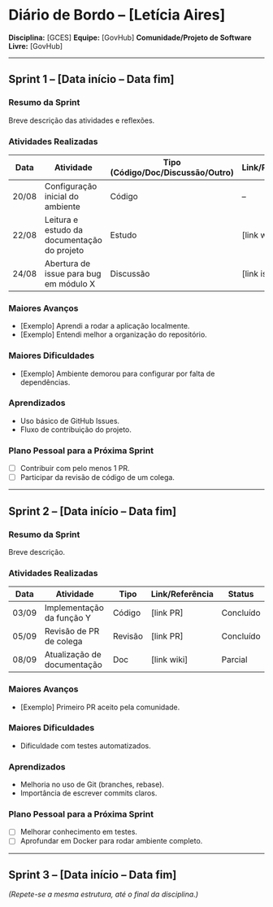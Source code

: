 # Diário de Bordo – \[Letícia Aires]

**Disciplina:** \[GCES]
**Equipe:** \[GovHub]
**Comunidade/Projeto de Software Livre:** \[GovHub]

---

## Sprint 1 – \[Data início – Data fim]

### Resumo da Sprint

Breve descrição das atividades e reflexões.

### Atividades Realizadas

| Data  | Atividade                                   | Tipo (Código/Doc/Discussão/Outro) | Link/Referência | Status    |
| ----- | ------------------------------------------- | --------------------------------- | --------------- | --------- |
| 20/08 | Configuração inicial do ambiente            | Código                            | –               | Concluído |
| 22/08 | Leitura e estudo da documentação do projeto | Estudo                            | \[link wiki]    | Concluído |
| 24/08 | Abertura de issue para bug em módulo X      | Discussão                         | \[link issue]   | Concluído |

### Maiores Avanços

* \[Exemplo] Aprendi a rodar a aplicação localmente.
* \[Exemplo] Entendi melhor a organização do repositório.

### Maiores Dificuldades

* \[Exemplo] Ambiente demorou para configurar por falta de dependências.

### Aprendizados

* Uso básico de GitHub Issues.
* Fluxo de contribuição do projeto.

### Plano Pessoal para a Próxima Sprint

* [ ] Contribuir com pelo menos 1 PR.
* [ ] Participar da revisão de código de um colega.

---

## Sprint 2 – \[Data início – Data fim]

### Resumo da Sprint

Breve descrição.

### Atividades Realizadas

| Data  | Atividade                   | Tipo    | Link/Referência | Status    |
| ----- | --------------------------- | ------- | --------------- | --------- |
| 03/09 | Implementação da função Y   | Código  | \[link PR]      | Concluído |
| 05/09 | Revisão de PR de colega     | Revisão | \[link PR]      | Concluído |
| 08/09 | Atualização de documentação | Doc     | \[link wiki]    | Parcial   |

### Maiores Avanços

* \[Exemplo] Primeiro PR aceito pela comunidade.

### Maiores Dificuldades

* Dificuldade com testes automatizados.

### Aprendizados

* Melhoria no uso de Git (branches, rebase).
* Importância de escrever commits claros.

### Plano Pessoal para a Próxima Sprint

* [ ] Melhorar conhecimento em testes.
* [ ] Aprofundar em Docker para rodar ambiente completo.

---

## Sprint 3 – \[Data início – Data fim]

*(Repete-se a mesma estrutura, até o final da disciplina.)*
    
